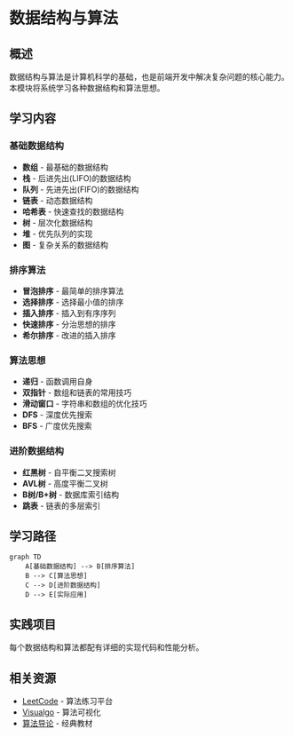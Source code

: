 # 数据结构与算法

## 概述

数据结构与算法是计算机科学的基础，也是前端开发中解决复杂问题的核心能力。本模块将系统学习各种数据结构和算法思想。

## 学习内容

### 基础数据结构
- **数组** - 最基础的数据结构
- **栈** - 后进先出(LIFO)的数据结构
- **队列** - 先进先出(FIFO)的数据结构
- **链表** - 动态数据结构
- **哈希表** - 快速查找的数据结构
- **树** - 层次化数据结构
- **堆** - 优先队列的实现
- **图** - 复杂关系的数据结构

### 排序算法
- **冒泡排序** - 最简单的排序算法
- **选择排序** - 选择最小值的排序
- **插入排序** - 插入到有序序列
- **快速排序** - 分治思想的排序
- **希尔排序** - 改进的插入排序

### 算法思想
- **递归** - 函数调用自身
- **双指针** - 数组和链表的常用技巧
- **滑动窗口** - 字符串和数组的优化技巧
- **DFS** - 深度优先搜索
- **BFS** - 广度优先搜索

### 进阶数据结构
- **红黑树** - 自平衡二叉搜索树
- **AVL树** - 高度平衡二叉树
- **B树/B+树** - 数据库索引结构
- **跳表** - 链表的多层索引

## 学习路径

```mermaid
graph TD
    A[基础数据结构] --> B[排序算法]
    B --> C[算法思想]
    C --> D[进阶数据结构]
    D --> E[实际应用]
```

## 实践项目

每个数据结构和算法都配有详细的实现代码和性能分析。

## 相关资源

- [LeetCode](https://leetcode.cn/) - 算法练习平台
- [Visualgo](https://visualgo.net/) - 算法可视化
- [算法导论](https://book.douban.com/subject/20432061/) - 经典教材 